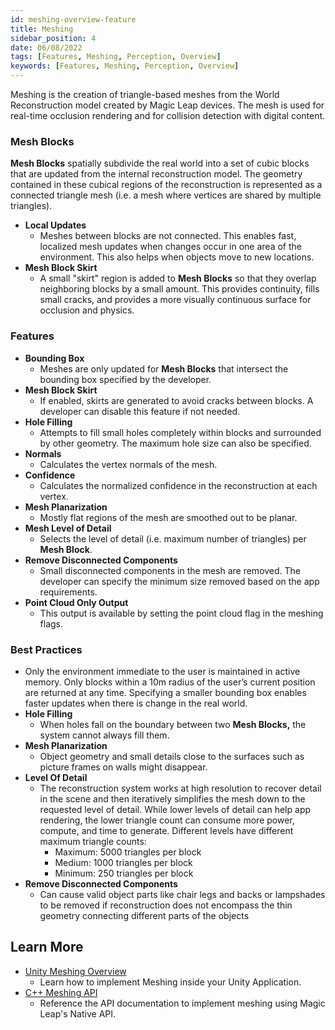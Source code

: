 ```yaml
---
id: meshing-overview-feature
title: Meshing
sidebar_position: 4
date: 06/08/2022
tags: [Features, Meshing, Perception, Overview]
keywords: [Features, Meshing, Perception, Overview]
---
```


Meshing is the creation of triangle-based meshes from the World Reconstruction model created by Magic Leap devices. The mesh is used for real-time occlusion rendering and for collision detection with digital content.

### Mesh Blocks

**Mesh Blocks**  spatially subdivide the real world into a set of cubic blocks that are updated from the internal reconstruction model. The geometry contained in these cubical regions of the reconstruction is represented as a connected triangle mesh (i.e. a mesh where vertices are shared by multiple triangles).

- **Local Updates**
  - Meshes between blocks are not connected. This enables fast, localized mesh updates when changes occur in one area of the environment. This also helps when objects move to new locations.
- **Mesh Block Skirt**
  - A small "skirt" region is added to **Mesh Blocks** so that they overlap neighboring blocks by a small amount. This provides continuity, fills small cracks, and provides a more visually continuous surface for occlusion and physics.

### Features

- **Bounding Box**
  - Meshes are only updated for **Mesh Blocks** that intersect the bounding box specified by the developer.
- **Mesh Block Skirt**
  - If enabled, skirts are generated to avoid cracks between blocks. A developer can disable this feature if not needed.
- **Hole Filling**
  - Attempts to fill small holes completely within blocks and surrounded by other geometry. The maximum hole size can also be specified.
- **Normals**
  - Calculates the vertex normals of the mesh.
- **Confidence**
  - Calculates the normalized confidence in the reconstruction at each vertex.
- **Mesh Planarization**
  - Mostly flat regions of the mesh are smoothed out to be planar.
- **Mesh Level of Detail**
  - Selects the level of detail (i.e. maximum number of triangles) per **Mesh Block**.
- **Remove Disconnected Components**
  - Small disconnected components in the mesh are removed. The developer can specify the minimum size removed based on the app requirements.
- **Point Cloud Only Output**
  - This output is available by setting the point cloud flag in the meshing flags.

### Best Practices

- Only the environment immediate to the user is maintained in active memory. Only blocks within a 10m radius of the user’s current position are returned at any time. Specifying a smaller bounding box enables faster updates when there is change in the real world.
- **Hole Filling**
  - When holes fall on the boundary between two **Mesh Blocks,** the system cannot always fill them.
- **Mesh Planarization**
  - Object geometry and small details close to the surfaces such as picture frames on walls might disappear.
- **Level Of Detail**
  - The reconstruction system works at high resolution to recover detail in the scene and then iteratively simplifies the mesh down to the requested level of detail. While lower levels of detail can help app rendering, the lower triangle count can consume more power, compute, and time to generate. Different levels have different maximum triangle counts:
    - Maximum: 5000 triangles per block
    - Medium: 1000 triangles per block
    - Minimum: 250 triangles per block
- **Remove Disconnected Components**
  - Can cause valid object parts like chair legs and backs or lampshades to be removed if reconstruction does not encompass the thin geometry connecting different parts of the objects

## Learn More

- [Unity Meshing Overview](/versioned_docs/version-14-Jun-2023/guides/unity/perception/meshing/unity-meshing-overview.md)
  - Learn how to implement Meshing inside your Unity Application.
- [C++ Meshing API](docs/api-ref/api/Modules/group___meshing2/group___meshing2.md)
  - Reference the API documentation to implement meshing using Magic Leap's Native API.


